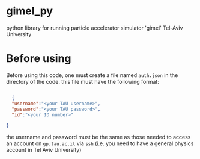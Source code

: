 # gimel_py
python library for running particle accelerator simulator 'gimel' Tel-Aviv University

# Before using

Before using this code, one must create a file named `auth.json` in the directory of the code. this file must have the following format:

```json

  {
  "username":"<your TAU username>",
  "password":"<your TAU password>",
  "id":"<your ID number>"

}
```

the username and password must be the same as those needed to access an account on `gp.tau.ac.il` via `ssh` (i.e. you need to have a general physics account in Tel Aviv University)


